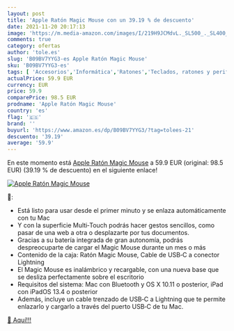 ```yaml
---
layout: post
title: 'Apple Ratón Magic Mouse con un 39.19 % de descuento'
date: 2021-11-20 20:17:13
image: 'https://m.media-amazon.com/images/I/219H9JCMdvL._SL500_._SL400_.jpg'
comments: true
category: ofertas
author: 'tole.es'
slug: 'B09BV7YYG3-es Apple Ratón Magic Mouse'
sku: 'B09BV7YYG3-es'
tags: [ 'Accesorios','Informática','Ratones','Teclados, ratones y periféricos de entrada','apple', ]
actualPrice: 59.9 EUR
currency: EUR
price: 59.9
comparePrice: 98.5 EUR
prodname: 'Apple Ratón Magic Mouse'
country: 'es'
flag: '🇪🇸'
brand: ''
buyurl: 'https://www.amazon.es/dp/B09BV7YYG3/?tag=tolees-21'
descuento: '39.19'
average: '59.9'
---
```


En este momento está [Apple Ratón Magic Mouse](https://www.amazon.es/dp/B09BV7YYG3/?tag=tolees-21) a 59.9 EUR (original: 98.5 EUR) (39.19 %  de descuento) en el siguiente enlace!

[![Apple Ratón Magic Mouse](https://m.media-amazon.com/images/I/219H9JCMdvL._SL500_._SL400_.jpg)](https://www.amazon.es/dp/B09BV7YYG3/?tag=tolees-21)

🔎:

- Está listo para usar desde el primer minuto y se enlaza automáticamente con tu Mac
- Y con la superficie Multi‑Touch podrás hacer gestos sencillos, como pasar de una web a otra o desplazarte por tus documentos.
- Gracias a su batería integrada de gran autonomía, podrás despreocuparte de cargar el Magic Mouse durante un mes o más
- Contenido de la caja: Ratón Magic Mouse, Cable de USB‑C a conector Lightning
- El Magic Mouse es inalámbrico y recargable, con una nueva base que se desliza perfectamente sobre el escritorio
- Requisitos del sistema: Mac con Bluetooth y OS X 10.11 o posterior, iPad con iPadOS 13.4 o posterior
- Además, incluye un cable trenzado de USB‑C a Lightning que te permite enlazarlo y cargarlo a través del puerto USB‑C de tu Mac.

[🛒 Aquí!!!](https://www.amazon.es/dp/B09BV7YYG3/?tag=tolees-21)
